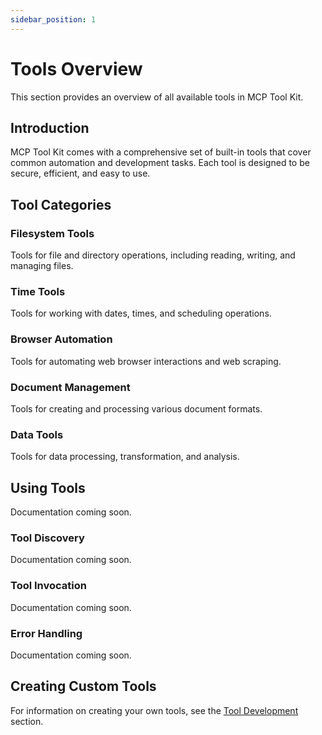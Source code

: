 ```yaml
---
sidebar_position: 1
---
```


# Tools Overview

This section provides an overview of all available tools in MCP Tool Kit.

## Introduction

MCP Tool Kit comes with a comprehensive set of built-in tools that cover common automation and development tasks. Each tool is designed to be secure, efficient, and easy to use.

## Tool Categories

### Filesystem Tools
Tools for file and directory operations, including reading, writing, and managing files.

### Time Tools
Tools for working with dates, times, and scheduling operations.

### Browser Automation
Tools for automating web browser interactions and web scraping.

### Document Management
Tools for creating and processing various document formats.

### Data Tools
Tools for data processing, transformation, and analysis.

## Using Tools

Documentation coming soon.

### Tool Discovery

Documentation coming soon.

### Tool Invocation

Documentation coming soon.

### Error Handling

Documentation coming soon.

## Creating Custom Tools

For information on creating your own tools, see the [Tool Development](/development/creating-tools) section.